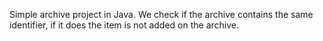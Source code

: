 Simple archive project in Java. We check if the archive contains the same identifier, if it does the item is not added on the archive.
